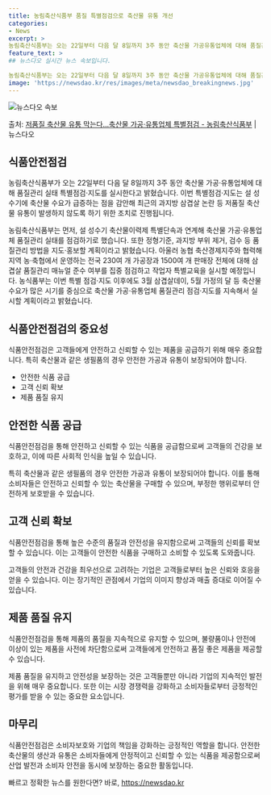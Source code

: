 ```yaml
---
title: 농림축산식품부 품질 특별점검으로 축산물 유통 개선
categories:
- News
excerpt: >
농림축산식품부는 오는 22일부터 다음 달 8일까지 3주 동안 축산물 가공유통업체에 대해 품질관리 실태 특별점…
feature_text: >
## 뉴스다오 실시간 뉴스 속보입니다.

농림축산식품부는 오는 22일부터 다음 달 8일까지 3주 동안 축산물 가공유통업체에 대해 품질관리 실태 특별점…
image: 'https://newsdao.kr/res/images/meta/newsdao_breakingnews.jpg'
---
```


![뉴스다오 속보](https://newsdao.kr/res/images/meta/newsdao_breakingnews.jpg)

<p>출처: <a href="https://newsdao.kr/3031" rel="dofollow">저품질 축산물 유통 막는다…축산물 가공·유통업체 특별점검 - 농림축산식품부</a> | 뉴스다오</p>

<h2 data-ke-size="size26">식품안전점검</h2>
농림축산식품부가 오는 22일부터 다음 달 8일까지 3주 동안 축산물 가공·유통업체에 대해 품질관리 실태 특별점검·지도를 실시한다고 밝혔습니다. 이번 특별점검·지도는 설 성수기에 축산물 수요가 급증하는 점을 감안해 최근의 과지방 삼겹살 논란 등 저품질 축산물 유통이 발생하지 않도록 하기 위한 조치로 진행됩니다.

<p data-ke-size="size16">농림축산식품부는 먼저, 설 성수기 축산물이력제 특별단속과 연계해 축산물 가공·유통업체 품질관리 실태를 점검하기로 했습니다. 또한 정형기준, 과지방 부위 제거, 검수 등 품질관리 방법을 지도·홍보할 계획이라고 밝혔습니다. 아울러 농협 축산경제지주와 협력해 지역 농·축협에서 운영하는 전국 230여 개 가공장과 1500여 개 판매장 전체에 대해 삼겹살 품질관리 매뉴얼 준수 여부를 집중 점검하고 작업자 특별교육을 실시할 예정입니다. 농식품부는 이번 특별 점검·지도 이후에도 3월 삼겹살데이, 5월 가정의 달 등 축산물 수요가 많은 시기를 중심으로 축산물 가공·유통업체 품질관리 점검·지도를 지속해서 실시할 계획이라고 밝혔습니다.</p>

<h2 data-ke-size="size26">식품안전점검의 중요성</h2>
식품안전점검은 고객들에게 안전하고 신뢰할 수 있는 제품을 공급하기 위해 매우 중요합니다. 특히 축산물과 같은 생필품의 경우 안전한 가공과 유통이 보장되어야 합니다.

<ul>
  <li>안전한 식품 공급</li>
  <li>고객 신뢰 확보</li>
  <li>제품 품질 유지</li>
</ul>

<h2 data-ke-size="size26">안전한 식품 공급</h2>
식품안전점검을 통해 안전하고 신뢰할 수 있는 식품을 공급함으로써 고객들의 건강을 보호하고, 이에 따른 사회적 인식을 높일 수 있습니다.

<p data-ke-size="size16">특히 축산물과 같은 생필품의 경우 안전한 가공과 유통이 보장되어야 합니다. 이를 통해 소비자들은 안전하고 신뢰할 수 있는 축산물을 구매할 수 있으며, 부정한 행위로부터 안전하게 보호받을 수 있습니다.</p>

<h2 data-ke-size="size26">고객 신뢰 확보</h2>
식품안전점검을 통해 높은 수준의 품질과 안전성을 유지함으로써 고객들의 신뢰를 확보할 수 있습니다. 이는 고객들이 안전한 식품을 구매하고 소비할 수 있도록 도와줍니다.

<p data-ke-size="size16">고객들의 안전과 건강을 최우선으로 고려하는 기업은 고객들로부터 높은 신뢰와 호응을 얻을 수 있습니다. 이는 장기적인 관점에서 기업의 이미지 향상과 매출 증대로 이어질 수 있습니다.</p>

<h2 data-ke-size="size26">제품 품질 유지</h2>
식품안전점검을 통해 제품의 품질을 지속적으로 유지할 수 있으며, 불량품이나 안전에 이상이 있는 제품을 사전에 차단함으로써 고객들에게 안전하고 품질 좋은 제품을 제공할 수 있습니다.

<p data-ke-size="size16">제품 품질을 유지하고 안전성을 보장하는 것은 고객들뿐만 아니라 기업의 지속적인 발전을 위해 매우 중요합니다. 또한 이는 시장 경쟁력을 강화하고 소비자들로부터 긍정적인 평가를 받을 수 있는 중요한 요소입니다.</p>

<h2 data-ke-size="size26">마무리</h2>
식품안전점검은 소비자보호와 기업의 책임을 강화하는 긍정적인 역할을 합니다. 안전한 축산물의 생산과 유통은 소비자들에게 안정적이고 신뢰할 수 있는 식품을 제공함으로써 산업 발전과 소비자 안전을 동시에 보장하는 중요한 활동입니다. 

빠르고 정확한 뉴스를 원한다면? 바로, <a href="https://newsdao.kr" rel="dofollow">https://newsdao.kr</a>


    
